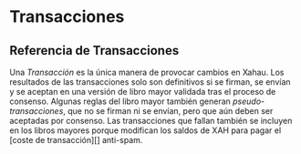 # Transacciones

## Referencia de Transacciones

Una _Transacción_ es la única manera de provocar cambios en Xahau. Los resultados de las transacciones solo son definitivos si se firman, se envían y se aceptan en una versión de libro mayor validada tras el proceso de consenso. Algunas reglas del libro mayor también generan _pseudo-transacciones_, que no se firman ni se envían, pero que aún deben ser aceptadas por consenso. Las transacciones que fallan también se incluyen en los libros mayores porque modifican los saldos de XAH para pagar el \[coste de transacción]\[] anti-spam.
